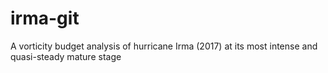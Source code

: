 # irma-git
A vorticity budget analysis of hurricane Irma (2017) at its most intense and quasi-steady mature stage
